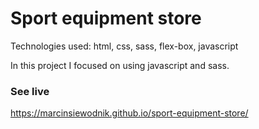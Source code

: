 # Sport equipment store

Technologies used: html, css, sass, flex-box, javascript

In this project I focused on using javascript and sass.

### See live

https://marcinsiewodnik.github.io/sport-equipment-store/